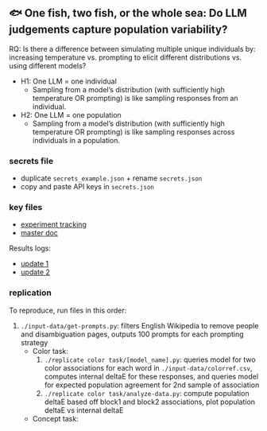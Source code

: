 ## 🐟 One fish, two fish, or the whole sea: Do LLM judgements capture population variability? 

RQ: Is there a difference between simulating multiple unique individuals by: increasing temperature vs. prompting to elicit different distributions vs. using different models?
- H1: One LLM = one individual
    - Sampling from a model’s distribution (with sufficiently high temperature OR prompting) is like sampling responses from an individual.
- H2: One LLM = one population
    - Sampling from a model’s distribution (with sufficiently high temperature OR prompting) is like sampling responses across individuals in a population.

### secrets file

- duplicate `secrets_example.json` + rename `secrets.json`
- copy and paste API keys in `secrets.json`

### key files

- [experiment tracking](https://docs.google.com/spreadsheets/d/1iNdMq4soYBgeUVpqwTTH2vFBYybOZfNAQBCxXVBrQJA/edit?usp=sharing)
- [master doc](https://docs.google.com/document/d/12nD7cuF-pl3CeRP1UV-OZrv-aQK0_BCJoISCVaiKv1E/edit?usp=sharing)

Results logs:
- [update 1](https://docs.google.com/presentation/d/1aUmKyZmHWkECU8u3egIrzLDMrOuMDG2zY1ycc1KQL8Y/edit?usp=sharing)
- [update 2](https://docs.google.com/presentation/d/1c_mrbb26wBy3QlQUV7bZioZxWlghNOP8g9OUW2B5iYI/edit?usp=sharing)

### replication

To reproduce, run files in this order:
1. `./input-data/get-prompts.py`: filters English Wikipedia to remove people and disambiguation pages, outputs 100 prompts for each prompting strategy
    - Color task:
        1. `./replicate color task/[model_name].py`: queries model for two color associations for each word in `./input-data/colorref.csv`, computes internal deltaE for these responses, and queries model for expected population agreement for 2nd sample of association
        2. `./replicate color task/analyze-data.py`: compute population deltaE based off block1 and block2 associations, plot population deltaE vs internal deltaE
    - Concept task:

